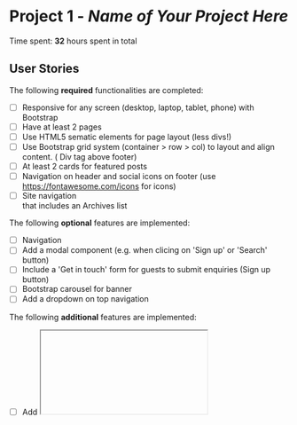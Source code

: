 # Project 1 - *Name of Your Project Here*

Time spent: **32** hours spent in total

## User Stories

The following **required** functionalities are completed:

* [ ] Responsive for any screen (desktop, laptop, tablet, phone) with Bootstrap
* [ ] Have at least 2 pages
* [ ] Use HTML5 sematic elements for page layout (less divs!)
* [ ] Use Bootstrap grid system (container > row > col) to layout and align content. ( Div tag above footer)
* [ ] At least 2 cards for featured posts
* [ ] Navigation on header and social icons on footer (use https://fontawesome.com/icons for icons)
* [ ] Site navigation <aside> that includes an Archives list

The following **optional** features are implemented:

* [ ] Navigation
* [ ] Add a modal component (e.g. when clicing on 'Sign up' or 'Search' button)
* [ ] Include a 'Get in touch' form for guests to submit enquiries (Sign up button)
* [ ] Bootstrap carousel for banner
* [ ] Add a dropdown on top navigation

The following **additional** features are implemented:

* [ ] Add <iframe> element

## Video Walkthrough

Here's a walkthrough of implemented user stories:

<img src='https://i.imgur.com/CS3HWjb.gifv' title='Video Walkthrough' width='' alt='Video Walkthrough' />

GIF created with [LiceCap](http://www.cockos.com/licecap/).

## Notes

* [ ] How to horizontally center carousel caption on every screen size 
* [ ] It's took too much time for brainstorm about the blog idea, color, content, ... (I have no experience about designing XD)

## License

    Copyright [2018] [Tran Tuan Song]

    Licensed under the Apache License, Version 2.0 (the "License");
    you may not use this file except in compliance with the License.
    You may obtain a copy of the License at

        http://www.apache.org/licenses/LICENSE-2.0

    Unless required by applicable law or agreed to in writing, software
    distributed under the License is distributed on an "AS IS" BASIS,
    WITHOUT WARRANTIES OR CONDITIONS OF ANY KIND, either express or implied.
    See the License for the specific language governing permissions and
    limitations under the License.
